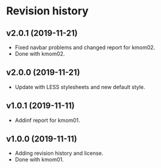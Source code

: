 Revision history
=========================

v2.0.1 (2019-11-21)
------------------------

* Fixed navbar problems and changed report for kmom02.
* Done with kmom02.

v2.0.0 (2019-11-21)
-----------------------

* Update with LESS stylesheets and new default style.


v1.0.1 (2019-11-11)
---------------------

* Addinf report for kmom01.

v1.0.0 (2019-11-11)
---------------------

* Adding revision history and license.
* Done with kmom01.
